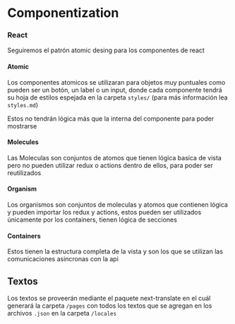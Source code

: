 # Componentization

### React

Seguiremos el patrón atomic desing para los componentes de react

#### Atomic
Los componentes atomicos se utilizaran para objetos muy puntuales como pueden ser un botón, un label o un input, donde cada componente tendrá su hoja de estilos espejada en la carpeta `styles/` (para más información lea `styles.md`)

Estos no tendrán lógica más que la interna del componente para poder mostrarse

#### Molecules

Las Moleculas son conjuntos de atomos que tienen lógica basica de vista pero no pueden utilizar redux o actions dentro de ellos, para poder ser reutilizados

#### Organism

Los organismos son conjuntos de moleculas y atomos que contienen lógica y pueden importar los redux y actions, estos pueden ser utilizados únicamente por los containers, tienen lógica de secciones

#### Containers

Estos tienen la estructura completa de la vista y son los que se utilizan las comunicaciones asincronas con la api

## Textos

Los textos se proveerán mediante el paquete next-translate en el cuál generará la carpeta `/pages` con todos los textos que se agregan en los archivos `.json` en la carpeta `/locales`
